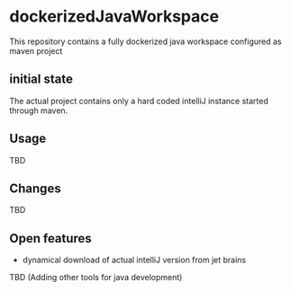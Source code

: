 # dockerizedJavaWorkspace
This repository contains a fully dockerized java workspace configured as maven project

## initial state

The actual project contains only a hard coded intelliJ instance started through maven.

## Usage

TBD

## Changes

TBD

## Open features

- dynamical download of actual intelliJ version from jet brains

TBD
(Adding other tools for java development)
